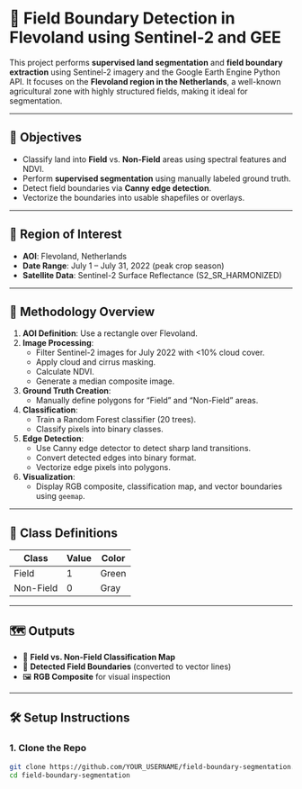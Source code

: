 # 🧭 Field Boundary Detection in Flevoland using Sentinel-2 and GEE

This project performs **supervised land segmentation** and **field boundary extraction** using Sentinel-2 imagery and the Google Earth Engine Python API. It focuses on the **Flevoland region in the Netherlands**, a well-known agricultural zone with highly structured fields, making it ideal for segmentation.

---

## 🎯 Objectives

- Classify land into **Field** vs. **Non-Field** areas using spectral features and NDVI.
- Perform **supervised segmentation** using manually labeled ground truth.
- Detect field boundaries via **Canny edge detection**.
- Vectorize the boundaries into usable shapefiles or overlays.

---

## 📍 Region of Interest

- **AOI**: Flevoland, Netherlands
- **Date Range**: July 1 – July 31, 2022 (peak crop season)
- **Satellite Data**: Sentinel-2 Surface Reflectance (S2_SR_HARMONIZED)

---

## 🧪 Methodology Overview

1. **AOI Definition**: Use a rectangle over Flevoland.
2. **Image Processing**:
   - Filter Sentinel-2 images for July 2022 with <10% cloud cover.
   - Apply cloud and cirrus masking.
   - Calculate NDVI.
   - Generate a median composite image.
3. **Ground Truth Creation**:
   - Manually define polygons for “Field” and “Non-Field” areas.
4. **Classification**:
   - Train a Random Forest classifier (20 trees).
   - Classify pixels into binary classes.
5. **Edge Detection**:
   - Use Canny edge detector to detect sharp land transitions.
   - Convert detected edges into binary format.
   - Vectorize edge pixels into polygons.
6. **Visualization**:
   - Display RGB composite, classification map, and vector boundaries using `geemap`.

---

## 🎨 Class Definitions

| Class      | Value | Color   |
|------------|--------|---------|
| Field      | 1      | Green   |
| Non-Field  | 0      | Gray    |

---

## 🗺️ Outputs

- 🌾 **Field vs. Non-Field Classification Map**
- 🧱 **Detected Field Boundaries** (converted to vector lines)
- 🖼️ **RGB Composite** for visual inspection

---

## 🛠️ Setup Instructions

### 1. Clone the Repo

```bash
git clone https://github.com/YOUR_USERNAME/field-boundary-segmentation.git
cd field-boundary-segmentation
